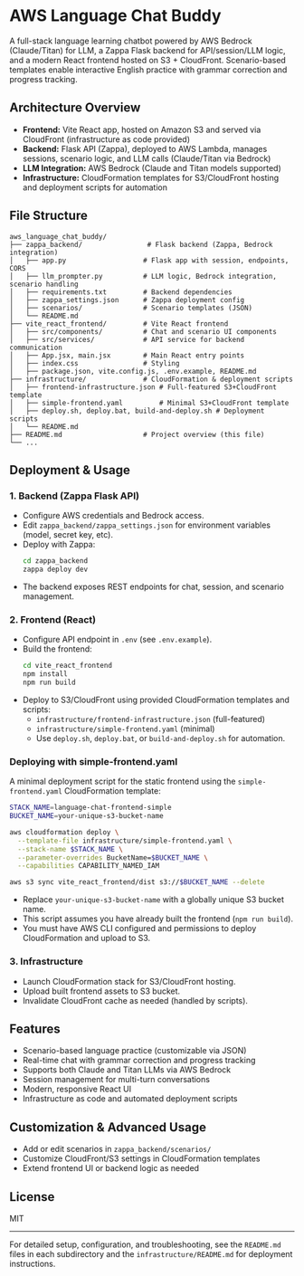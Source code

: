 # AWS Language Chat Buddy

A full-stack language learning chatbot powered by AWS Bedrock (Claude/Titan) for LLM, a Zappa Flask backend for API/session/LLM logic, and a modern React frontend hosted on S3 + CloudFront. Scenario-based templates enable interactive English practice with grammar correction and progress tracking.

## Architecture Overview

- **Frontend:** Vite React app, hosted on Amazon S3 and served via CloudFront (infrastructure as code provided)
- **Backend:** Flask API (Zappa), deployed to AWS Lambda, manages sessions, scenario logic, and LLM calls (Claude/Titan via Bedrock)
- **LLM Integration:** AWS Bedrock (Claude and Titan models supported)
- **Infrastructure:** CloudFormation templates for S3/CloudFront hosting and deployment scripts for automation

## File Structure

```
aws_language_chat_buddy/
├── zappa_backend/                # Flask backend (Zappa, Bedrock integration)
│   ├── app.py                   # Flask app with session, endpoints, CORS
│   ├── llm_prompter.py          # LLM logic, Bedrock integration, scenario handling
│   ├── requirements.txt         # Backend dependencies
│   ├── zappa_settings.json      # Zappa deployment config
│   ├── scenarios/               # Scenario templates (JSON)
│   └── README.md
├── vite_react_frontend/         # Vite React frontend
│   ├── src/components/          # Chat and scenario UI components
│   ├── src/services/            # API service for backend communication
│   ├── App.jsx, main.jsx        # Main React entry points
│   ├── index.css                # Styling
│   ├── package.json, vite.config.js, .env.example, README.md
├── infrastructure/              # CloudFormation & deployment scripts
│   ├── frontend-infrastructure.json # Full-featured S3+CloudFront template
│   ├── simple-frontend.yaml         # Minimal S3+CloudFront template
│   ├── deploy.sh, deploy.bat, build-and-deploy.sh # Deployment scripts
│   └── README.md
├── README.md                    # Project overview (this file)
└── ...
```

## Deployment & Usage

### 1. Backend (Zappa Flask API)
- Configure AWS credentials and Bedrock access.
- Edit `zappa_backend/zappa_settings.json` for environment variables (model, secret key, etc).
- Deploy with Zappa:
  ```bash
  cd zappa_backend
  zappa deploy dev
  ```
- The backend exposes REST endpoints for chat, session, and scenario management.

### 2. Frontend (React)
- Configure API endpoint in `.env` (see `.env.example`).
- Build the frontend:
  ```bash
  cd vite_react_frontend
  npm install
  npm run build
  ```
- Deploy to S3/CloudFront using provided CloudFormation templates and scripts:
  - `infrastructure/frontend-infrastructure.json` (full-featured)
  - `infrastructure/simple-frontend.yaml` (minimal)
  - Use `deploy.sh`, `deploy.bat`, or `build-and-deploy.sh` for automation.

### Deploying with simple-frontend.yaml

A minimal deployment script for the static frontend using the `simple-frontend.yaml` CloudFormation template:

```bash
STACK_NAME=language-chat-frontend-simple
BUCKET_NAME=your-unique-s3-bucket-name

aws cloudformation deploy \
  --template-file infrastructure/simple-frontend.yaml \
  --stack-name $STACK_NAME \
  --parameter-overrides BucketName=$BUCKET_NAME \
  --capabilities CAPABILITY_NAMED_IAM

aws s3 sync vite_react_frontend/dist s3://$BUCKET_NAME --delete
```

- Replace `your-unique-s3-bucket-name` with a globally unique S3 bucket name.
- This script assumes you have already built the frontend (`npm run build`).
- You must have AWS CLI configured and permissions to deploy CloudFormation and upload to S3.

### 3. Infrastructure
- Launch CloudFormation stack for S3/CloudFront hosting.
- Upload built frontend assets to S3 bucket.
- Invalidate CloudFront cache as needed (handled by scripts).

## Features
- Scenario-based language practice (customizable via JSON)
- Real-time chat with grammar correction and progress tracking
- Supports both Claude and Titan LLMs via AWS Bedrock
- Session management for multi-turn conversations
- Modern, responsive React UI
- Infrastructure as code and automated deployment scripts

## Customization & Advanced Usage
- Add or edit scenarios in `zappa_backend/scenarios/`
- Customize CloudFront/S3 settings in CloudFormation templates
- Extend frontend UI or backend logic as needed

## License
MIT

---
For detailed setup, configuration, and troubleshooting, see the `README.md` files in each subdirectory and the `infrastructure/README.md` for deployment instructions.

